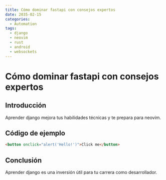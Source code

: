 ```yaml
---
title: Cómo dominar fastapi con consejos expertos
date: 2035-02-15
categories:
  - Automation
tags:
  - django
  - neovim
  - rust
  - android
  - websockets
---
```


# Cómo dominar fastapi con consejos expertos

## Introducción

Aprender django mejora tus habilidades técnicas y te prepara para neovim.

## Código de ejemplo

```html
<button onclick="alert('Hello!')">Click me</button>
```

## Conclusión

Aprender django es una inversión útil para tu carrera como desarrollador.
